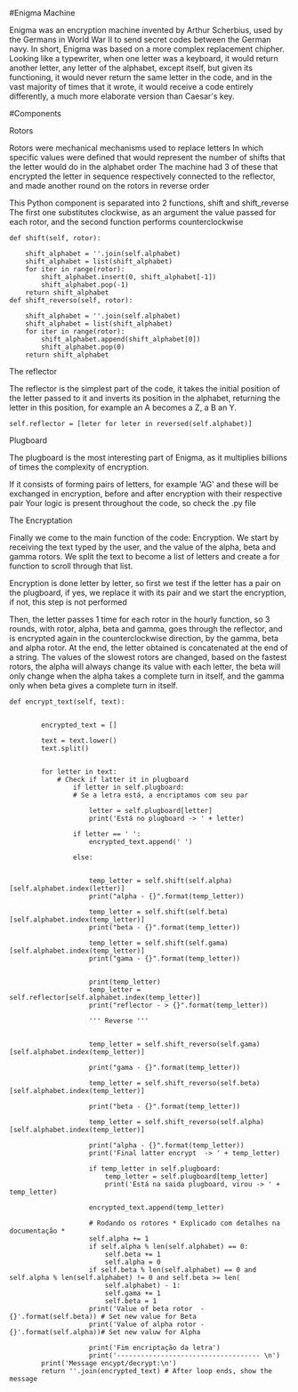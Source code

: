 #Enigma Machine

Enigma was an encryption machine invented by Arthur Scherbius, used by the Germans in World War II to send secret codes between the German navy. In short, Enigma was based on a more complex replacement chipher. Looking like a typewriter, when one letter was a keyboard, it would return another letter, any letter of the alphabet, except itself, but given its functioning, it would never return the same letter in the code, and in the vast majority of times that it wrote, it would receive a code entirely differently, a much more elaborate version than Caesar's key.

#Components

Rotors

Rotors were mechanical mechanisms used to replace letters
In which specific values were defined that would represent the number of shifts that the letter would do in the alphabet order
The machine had 3 of these that encrypted the letter in sequence respectively connected to the reflector, and made another round on the rotors in reverse order

This Python component is separated into 2 functions, shift and shift_reverse
The first one substitutes clockwise, as an argument the value passed for each rotor, and the second function performs counterclockwise

    def shift(self, rotor):
       
        shift_alphabet = ''.join(self.alphabet)
        shift_alphabet = list(shift_alphabet)
        for iter in range(rotor):
            shift_alphabet.insert(0, shift_alphabet[-1])
            shift_alphabet.pop(-1)
        return shift_alphabet
    def shift_reverso(self, rotor):
        
        shift_alphabet = ''.join(self.alphabet)
        shift_alphabet = list(shift_alphabet)
        for iter in range(rotor):
            shift_alphabet.append(shift_alphabet[0])
            shift_alphabet.pop(0)
        return shift_alphabet

The reflector

The reflector is the simplest part of the code, it takes the initial position of the letter passed to it and inverts its position in the alphabet, returning the letter in this position, for example an A becomes a Z, a B an Y.

    self.reflector = [leter for leter in reversed(self.alphabet)]

Plugboard

The plugboard is the most interesting part of Enigma, as it multiplies billions of times the complexity of encryption.

If it consists of forming pairs of letters, for example 'AG' and these will be exchanged in encryption, before and after encryption with their respective pair
Your logic is present throughout the code, so check the .py file

The Encryptation

Finally we come to the main function of the code: Encryption. We start by receiving the text typed by the user, and the value of the alpha, beta and gamma rotors. We split the text to become a list of letters and create a for function to scroll through that list.

Encryption is done letter by letter, so first we test if the letter has a pair on the plugboard, if yes, we replace it with its pair and we start the encryption, if not, this step is not performed

Then, the letter passes 1 time for each rotor in the hourly function, so 3 rounds, with rotor, alpha, beta and gamma, goes through the reflector, and is encrypted again in the counterclockwise direction, by the gamma, beta and alpha rotor. At the end, the letter obtained is concatenated at the end of a string. The values ​​of the slowest rotors are changed, based on the fastest rotors, the alpha will always change its value with each letter, the beta will only change when the alpha takes a complete turn in itself, and the gamma only when beta gives a complete turn in itself.

    def encrypt_text(self, text):


            encrypted_text = []

            text = text.lower() 
            text.split() 


            for letter in text:
                # Check if latter it in plugboard
                    if letter in self.plugboard:
                    # Se a letra está, a encriptamos com seu par

                        letter = self.plugboard[letter]
                        print('Está no plugboard -> ' + letter)

                    if letter == ' ':
                        encrypted_text.append(' ')

                    else:


                        temp_letter = self.shift(self.alpha)[self.alphabet.index(letter)]
                        print("alpha - {}".format(temp_letter))

                        temp_letter = self.shift(self.beta)[self.alphabet.index(temp_letter)]
                        print("beta - {}".format(temp_letter))

                        temp_letter = self.shift(self.gama)[self.alphabet.index(temp_letter)]
                        print("gama - {}".format(temp_letter))


                        print(temp_letter)
                        temp_letter = self.reflector[self.alphabet.index(temp_letter)]
                        print("reflector - > {}".format(temp_letter))

                        ''' Reverse ''' 


                        temp_letter = self.shift_reverso(self.gama)[self.alphabet.index(temp_letter)]

                        print("gama - {}".format(temp_letter))

                        temp_letter = self.shift_reverso(self.beta)[self.alphabet.index(temp_letter)]

                        print("beta - {}".format(temp_letter))

                        temp_letter = self.shift_reverso(self.alpha)[self.alphabet.index(temp_letter)]

                        print("alpha - {}".format(temp_letter))
                        print('Final latter encrypt  -> ' + temp_letter)

                        if temp_letter in self.plugboard:
                            temp_letter = self.plugboard[temp_letter]
                            print('Está na saida plugboard, virou -> ' + temp_letter)

                        encrypted_text.append(temp_letter) 

                        # Rodando os rotores * Explicado com detalhes na documentação * 
                        self.alpha += 1
                        if self.alpha % len(self.alphabet) == 0:
                            self.beta += 1
                            self.alpha = 0
                        if self.beta % len(self.alphabet) == 0 and self.alpha % len(self.alphabet) != 0 and self.beta >= len(
                            self.alphabet) - 1:
                            self.gama += 1
                            self.beta = 1
                        print('Value of beta rotor  - {}'.format(self.beta)) # Set new value for Beta
                        print('Value of alpha rotor - {}'.format(self.alpha))# Set new valuw for Alpha

                        print('Fim encriptação da letra')
                        print('------------------------------------ \n')
            print('Message encypt/decrypt:\n')
            return ''.join(encrypted_text) # After loop ends, show the message
